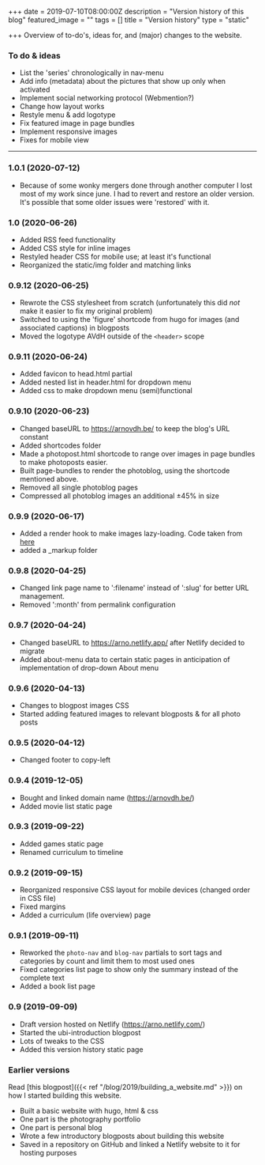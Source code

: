+++
date = 2019-07-10T08:00:00Z
description = "Version history of this blog"
featured_image = ""
tags = []
title = "Version history"
type = "static"

+++
Overview of to-do's, ideas for, and (major) changes to the website.

### To do & ideas
* List the 'series' chronologically in nav-menu
* Add info (metadata) about the pictures that show up only when activated
* Implement social networking protocol (Webmention?)
* Change how layout works
* Restyle menu & add logotype
* Fix featured image in page bundles
* Implement responsive images
* Fixes for mobile view

***

### 1.0.1 (2020-07-12)
* Because of some wonky mergers done through another computer I lost most of my work since june. I had to revert and restore an older version. It's possible that some older issues were 'restored' with it.

### 1.0 (2020-06-26)
* Added RSS feed functionality
* Added CSS style for inline images
* Restyled header CSS for mobile use; at least it's functional
* Reorganized the static/img folder and matching links

### 0.9.12 (2020-06-25)
* Rewrote the CSS stylesheet from scratch (unfortunately this did *not* make it easier to fix my original problem)
* Switched to using the 'figure' shortcode from hugo for images (and associated captions) in blogposts
* Moved the logotype AVdH outside of the `<header>` scope

### 0.9.11 (2020-06-24)
* Added favicon to head.html partial
* Added nested list in header.html for dropdown menu
* Added css to make dropdown menu (semi)functional

### 0.9.10 (2020-06-23)
* Changed baseURL to https://arnovdh.be/ to keep the blog's URL constant
* Added shortcodes folder
* Made a photopost.html shortcode to range over images in page bundles to make photoposts easier. 
* Built page-bundles to render the photoblog, using the shortcode mentioned above.
* Removed all single photoblog pages
* Compressed all photoblog images an additional ±45% in size

### 0.9.9 (2020-06-17)
* Added a render hook to make images lazy-loading. Code taken from [here](https://nickmchardy.com/2020/05/adding-lazy-loading-for-images-in-hugo-static-site-generator.html)
* added a _markup folder

### 0.9.8 (2020-04-25)
* Changed link page name to ':filename' instead of ':slug' for better URL management.
* Removed ':month' from permalink configuration

### 0.9.7 (2020-04-24)
* Changed baseURL to https://arno.netlify.app/ after Netlify decided to migrate
* Added about-menu data to certain static pages in anticipation of implementation of drop-down About menu

### 0.9.6 (2020-04-13)

* Changes to blogpost images CSS
* Started adding featured images to relevant blogposts & for all photo posts

### 0.9.5 (2020-04-12)

* Changed footer to copy-left

### 0.9.4 (2019-12-05)

* Bought and linked domain name (https://arnovdh.be/)
* Added movie list static page

### 0.9.3 (2019-09-22)

* Added games static page
* Renamed curriculum to timeline

### 0.9.2 (2019-09-15)

* Reorganized responsive CSS layout for mobile devices (changed order in CSS file)
* Fixed margins
* Added a curriculum (life overview) page

### 0.9.1 (2019-09-11)

* Reworked the `photo-nav` and `blog-nav` partials to sort tags and categories by count and limit them to most used ones
* Fixed categories list page to show only the summary instead of the complete text
* Added a book list page

### 0.9 (2019-09-09)

* Draft version hosted on Netlify (https://arno.netlify.com/)
* Started the ubi-introduction blogpost
* Lots of tweaks to the CSS
* Added this version history static page

### Earlier versions

Read [this blogpost]({{< ref "/blog/2019/building_a_website.md" >}}) on how I started building this website.

* Built a basic website with hugo, html & css
* One part is the photography portfolio
* One part is personal blog
* Wrote a few introductory blogposts about building this website
* Saved in a repository on GitHub and linked a Netlify website to it for hosting purposes